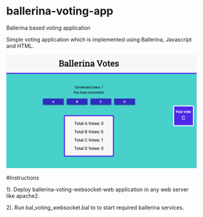 # ballerina-voting-app
Ballerina based voting application

Simple voting application which is implemented using Ballerina, Javascript and HTML.

![Alt text](/ballerina-voting-websocket-web/ballerina_votes.png?raw=true "Ballerina Based Voting App")

#Instructions

1). Deploy ballerina-voting-websocket-web application in any web server like apache2.

2). Run bal_voting_websocket.bal to to start required ballerina services.
